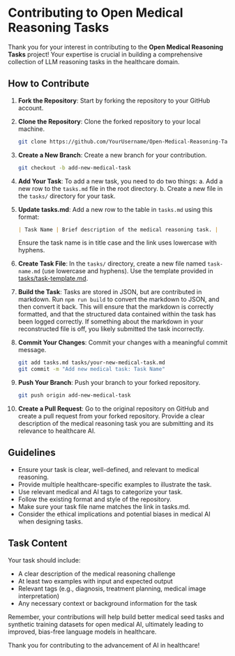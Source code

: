 # Contributing to Open Medical Reasoning Tasks

Thank you for your interest in contributing to the **Open Medical Reasoning Tasks** project! Your expertise is crucial in building a comprehensive collection of LLM reasoning tasks in the healthcare domain.

## How to Contribute

1. **Fork the Repository**: Start by forking the repository to your GitHub account.

2. **Clone the Repository**: Clone the forked repository to your local machine.
   ```bash
   git clone https://github.com/YourUsername/Open-Medical-Reasoning-Tasks.git
   ```

3. **Create a New Branch**: Create a new branch for your contribution.
   ```bash
   git checkout -b add-new-medical-task
   ```

4. **Add Your Task**: To add a new task, you need to do two things:
   a. Add a new row to the `tasks.md` file in the root directory.
   b. Create a new file in the `tasks/` directory for your task.

5. **Update tasks.md**: Add a new row to the table in `tasks.md` using this format:
   ```markdown
   | Task Name | Brief description of the medical reasoning task. |
   ```
   Ensure the task name is in title case and the link uses lowercase with hyphens.

6. **Create Task File**: In the `tasks/` directory, create a new file named `task-name.md` (use lowercase and hyphens). Use the template provided in [tasks/task-template.md](task-template.md).

7. **Build the Task**: Tasks are stored in JSON, but are contributed in markdown. Run `npm run build` to convert the markdown to JSON, and then convert it back. This will ensure that the markdown is correctly formatted, and that the structured data contained within the task has been logged correctly. If something about the markdown in your reconstructed file is off, you likely submitted the task incorrectly.

8. **Commit Your Changes**: Commit your changes with a meaningful commit message.
   ```bash
   git add tasks.md tasks/your-new-medical-task.md
   git commit -m "Add new medical task: Task Name"
   ```

9. **Push Your Branch**: Push your branch to your forked repository.
   ```bash
   git push origin add-new-medical-task
   ```

10. **Create a Pull Request**: Go to the original repository on GitHub and create a pull request from your forked repository. Provide a clear description of the medical reasoning task you are submitting and its relevance to healthcare AI.

## Guidelines

- Ensure your task is clear, well-defined, and relevant to medical reasoning.
- Provide multiple healthcare-specific examples to illustrate the task.
- Use relevant medical and AI tags to categorize your task.
- Follow the existing format and style of the repository.
- Make sure your task file name matches the link in tasks.md.
- Consider the ethical implications and potential biases in medical AI when designing tasks.

## Task Content

Your task should include:
- A clear description of the medical reasoning challenge
- At least two examples with input and expected output
- Relevant tags (e.g., diagnosis, treatment planning, medical image interpretation)
- Any necessary context or background information for the task

Remember, your contributions will help build better medical seed tasks and synthetic training datasets for open medical AI, ultimately leading to improved, bias-free language models in healthcare.

Thank you for contributing to the advancement of AI in healthcare!
